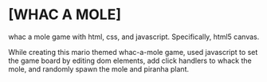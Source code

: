 # [WHAC A MOLE]

whac a mole game with html, css, and javascript. Specifically, html5 canvas. 

While creating this mario themed whac-a-mole game, used javascript to set the game board by editing dom elements, add click handlers to whack the mole, and randomly spawn the mole and piranha plant.


